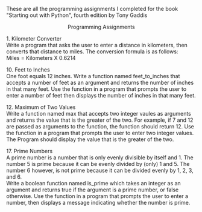 These are all the programming assignments I completed for the book "Starting out with Python", fourth edition by Tony Gaddis<br />

<p align="center">Programming Assignments</p>

<span>1.</span> Kilometer Converter <br />
    Write a program that asks the user to enter a distance in kilometers, then converts that distance to miles. The conversion formula is as
    follows:<br />
    Miles = Kilometers X 0.6214<br />

<span>10.</span> Feet to Inches<br />
    One foot equals 12 inches. Write a function named feet_to_inches that accepts a number of feet as an argument and returns the number of inches
    in that many feet. Use the function in a program that prompts the user to enter a number of feet then displays the number of inches in that many feet.<br />

<span>12.</span> Maximum of Two Values<br />
    Write a function named max that accepts two integer vaules as arguments and returns the value that is the greater of the two. For example, if 7 and 12 are passed as arguments to the function, the function should return 12. Use the function in a program that prompts the user to enter two integer values. The Program should display the value that is the greater of the two.<br />

<span>17.</span> Prime Numbers<br />
    A prime number is a number that is only evenly divisible by itself and 1. The number 5 is prime because it can be evenly divided by (only) 1 and 5. The number 6 however, is not prime because it can be divided evenly by 1, 2, 3, and 6. <br />
    Write a boolean function named is_prime which takes an integer as an argument and returns true if the argument is a prime number, or false otherwise. Use the function in a program that prompts the user to enter a number, then displays a message indicating whether the number is prime.